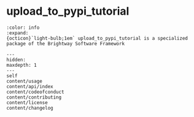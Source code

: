 # upload_to_pypi_tutorial

```{button-link} https://docs.brightway.dev
:color: info
:expand:
{octicon}`light-bulb;1em` upload_to_pypi_tutorial is a specialized package of the Brightway Software Framework
```

```{toctree}
---
hidden:
maxdepth: 1
---
self
content/usage
content/api/index
content/codeofconduct
content/contributing
content/license
content/changelog
```
